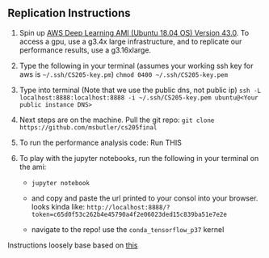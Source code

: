 ## Replication Instructions

1. Spin up [AWS Deep Learning AMI (Ubuntu 18.04 OS) Version 43.0](https://aws.amazon.com/marketplace/pp/B07Y43P7X5). To access a gpu, use a g3.4x large infrastructure, and to replicate our performance results, use a g3.16xlarge.

2. Type the following in your terminal (assumes your working ssh key for aws is `~/.ssh/CS205-key.pm`)
`chmod 0400 ~/.ssh/CS205-key.pem` 

3. Type into terminal (Note that we use the public dns, not public ip)
`ssh -L localhost:8888:localhost:8888 -i ~/.ssh/CS205-key.pem ubuntu@<Your public instance DNS>`

4. Next steps are on the machine. Pull the git repo:
`git clone https://github.com/msbutler/cs205final`

5. To run the performance analysis code:
Run THIS

6. To play with the jupyter notebooks, run the following in your terminal on the ami:
    - `jupyter notebook`

   - and copy and paste the url printed to your consol into your browser. looks kinda like:
    `http://localhost:8888/?token=c65d0f53c262b4e45790a4f2e06023ded15c839ba51e7e2e`

   - navigate to the repo! use the `conda_tensorflow_p37` kernel


Instructions loosely base based on [this](https://aws.amazon.com/blogs/machine-learning/get-started-with-deep-learning-using-the-aws-deep-learning-ami/)